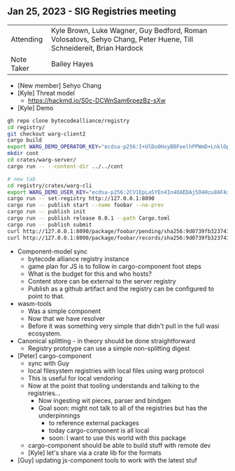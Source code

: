 ## Jan 25, 2023 - SIG Registries meeting

|          |      | 
| -------- | -------- |
| Attending  | Kyle Brown, Luke Wagner, Guy Bedford, Roman Volosatovs, Sehyo Chang, Peter Huene, Till Schneidereit, Brian Hardock
| Note Taker | Bailey Hayes

* [New member] Sehyo Chang
* [Kyle] Threat model
    * https://hackmd.io/S0c-DCWnSam6rpezBz-sXw
* [Kyle] Demo

```bash
gh repo clone bytecodealliance/registry
cd registry/
git checkout warg-client2
cargo build
export WARG_DEMO_OPERATOR_KEY="ecdsa-p256:I+UlDo0HxyBBFeelhPPWmD+LnklOpqZDkrFP5VduASk="
mkdir cont
cd crates/warg-server/
cargo run -- --content-dir ../../cont

# new tab
cd registry/crates/warg-cli
export WARG_DEMO_USER_KEY="ecdsa-p256:2CV1EpLaSYEn4In4OAEDAj5O4Hzu8AFAxgHXuG310Ew="
cargo run -- set-registry http://127.0.0.1:8090
cargo run -- publish start --name foobar --no-prev
cargo run -- publish init
cargo run -- publish release 0.0.1 --path Cargo.toml
cargo run -- publish submit
curl http://127.0.0.1:8090/package/foobar/pending/sha256:9d0739fb3237415254465a7837af3f74de3dff798a6dbe4128b2fd616122b7f1
curl http://127.0.0.1:8090/package/foobar/records/sha256:9d0739fb3237415254465a7837af3f74de3dff798a6dbe4128b2fd616122b7f1
```
* Component-model sync
    * bytecode alliance registry instance
    * game plan for JS is to follow in cargo-component foot steps
    * What is the budget for this and who hosts?
    * Content store can be external to the server registry
    * Publish as a github artifact and the registry can be configured to point to that.
* wasm-tools
    * Was a simple component
    * Now that we have resolver
    * Before it was something very simple that didn't pull in the full wasi ecosystem.
* Canonical splitting - in theory should be done straightforward
    * Registry prototype can use a simple non-splitting digest
* [Peter] cargo-component
    * sync with Guy
    * local filesystem registries with local files using warg protocol
    * This is useful for local vendoring
    * Now at the point that tooling understands and talking to the registries...
        * Now ingesting wit pieces, parser and bindgen
        * Goal soon: might not talk to all of the registries but has the underpinnings
            * to reference external packages
            * today cargo-component is all local
            * soon: I want to use this world with this package
    * cargo-component should be able to build stuff with remote dev
    * [Kyle] let's share via a crate lib for the formats
* [Guy] updating js-component tools to work with the latest stuf
